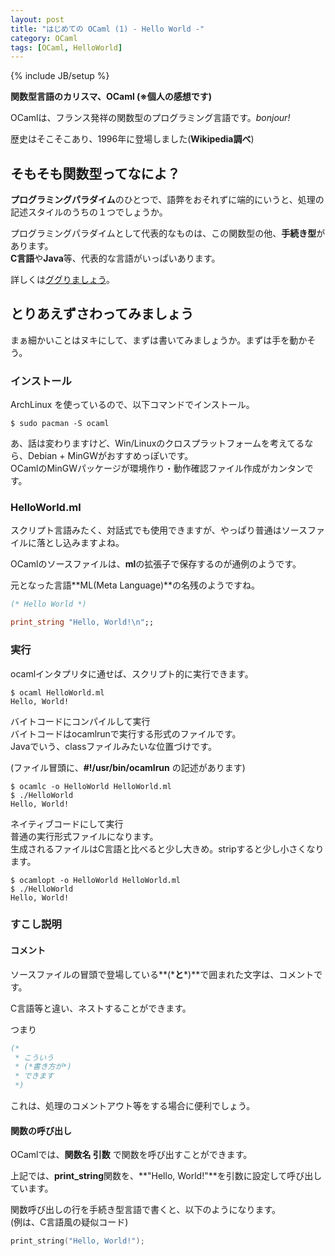 ```yaml
---
layout: post
title: "はじめての OCaml (1) - Hello World -"
category: OCaml
tags: [OCaml, HelloWorld]
---
```

{% include JB/setup %}

**関数型言語のカリスマ、OCaml (※個人の感想です)**

OCamlは、フランス発祥の関数型のプログラミング言語です。*bonjour!*

歴史はそこそこあり、1996年に登場しました(**Wikipedia調べ**)

## そもそも関数型ってなによ？

**プログラミングパラダイム**のひとつで、語弊をおそれずに端的にいうと、処理の記述スタイルのうちの１つでしょうか。

プログラミングパラダイムとして代表的なものは、この関数型の他、**手続き型**があります。  
**C言語**や**Java**等、代表的な言語がいっぱいあります。

詳しくは[ググりましょう](https://www.google.co.jp/search?q=プログラミングパラダイム)。

## とりあえずさわってみましょう

まぁ細かいことはヌキにして、まずは書いてみましょうか。まずは手を動かそう。

### インストール

ArchLinux を使っているので、以下コマンドでインストール。

```
$ sudo pacman -S ocaml
```

あ、話は変わりますけど、Win/Linuxのクロスプラットフォームを考えてるなら、Debian + MinGWがおすすめっぽいです。  
OCamlのMinGWパッケージが環境作り・動作確認ファイル作成がカンタンです。

### HelloWorld.ml

スクリプト言語みたく、対話式でも使用できますが、やっぱり普通はソースファイルに落とし込みますよね。

OCamlのソースファイルは、**ml**の拡張子で保存するのが通例のようです。

元となった言語**ML(Meta Language)**の名残のようですね。

```ocaml
(* Hello World *)

print_string "Hello, World!\n";;
```

### 実行

ocamlインタプリタに通せば、スクリプト的に実行できます。

```
$ ocaml HelloWorld.ml
Hello, World!
```

バイトコードにコンパイルして実行  
バイトコードはocamlrunで実行する形式のファイルです。  
Javaでいう、classファイルみたいな位置づけです。

(ファイル冒頭に、**#!/usr/bin/ocamlrun** の記述があります)

```
$ ocamlc -o HelloWorld HelloWorld.ml
$ ./HelloWorld
Hello, World!
```

ネイティブコードにして実行  
普通の実行形式ファイルになります。  
生成されるファイルはC言語と比べると少し大きめ。stripすると少し小さくなります。

```
$ ocamlopt -o HelloWorld HelloWorld.ml
$ ./HelloWorld
Hello, World!
```

### すこし説明

#### コメント

ソースファイルの冒頭で登場している**(\***と**\*)**で囲まれた文字は、コメントです。

C言語等と違い、ネストすることができます。

つまり

```ocaml
(*
 * こういう
 * (*書き方が*)
 * できます
 *)
```

これは、処理のコメントアウト等をする場合に便利でしょう。

#### 関数の呼び出し

OCamlでは、**関数名 引数** で関数を呼び出すことができます。

上記では、**print_string**関数を、**"Hello, World!"**を引数に設定して呼び出しています。

関数呼び出しの行を手続き型言語で書くと、以下のようになります。  
(例は、C言語風の疑似コード)

```c
print_string("Hello, World!");
```

